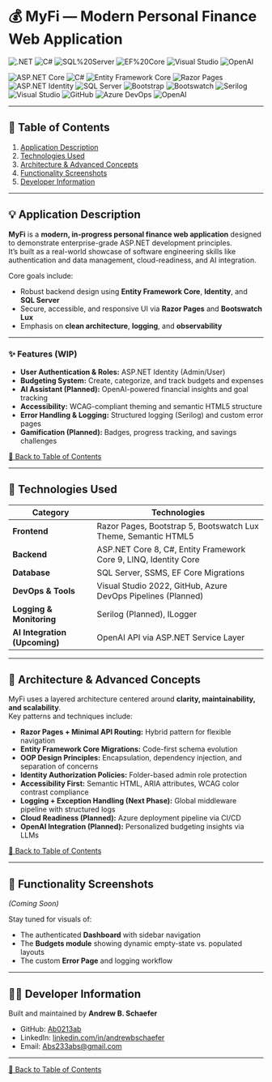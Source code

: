# 💰 MyFi — Modern Personal Finance Web Application

![.NET](https://img.shields.io/badge/.NET%208.0-512BD4?style=for-the-badge&logo=dotnet&logoColor=white)
![C#](https://img.shields.io/badge/C%23-239120?style=for-the-badge&logo=csharp&logoColor=white)
![SQL%20Server](https://img.shields.io/badge/SQL%20Server-CC2927?style=for-the-badge&logo=microsoftsqlserver&logoColor=white)
![EF%20Core](https://img.shields.io/badge/EF%20Core-5C2D91?style=for-the-badge&logo=entity-framework&logoColor=white)
![Visual Studio](https://img.shields.io/badge/Visual%20Studio-5C2D91?style=for-the-badge&logo=visualstudio&logoColor=white)
![OpenAI](https://img.shields.io/badge/OpenAI-412991?style=for-the-badge&logo=openai&logoColor=white)


![ASP.NET Core](https://img.shields.io/badge/ASP.NET%20Core-512BD4?style=for-the-badge&logo=dotnet&logoColor=white)
![C#](https://img.shields.io/badge/C%23-239120?style=for-the-badge&logo=csharp&logoColor=white)
![Entity Framework Core](https://img.shields.io/badge/Entity%20Framework%20Core-5C2D91?style=for-the-badge&logo=dotnet&logoColor=white)
![Razor Pages](https://img.shields.io/badge/Razor%20Pages-5C2D91?style=for-the-badge&logo=code&logoColor=white)
![ASP.NET Identity](https://img.shields.io/badge/ASP.NET%20Identity-512BD4?style=for-the-badge&logo=lock&logoColor=white)
![SQL Server](https://img.shields.io/badge/SQL%20Server-CC2927?style=for-the-badge&logo=microsoftsqlserver&logoColor=white)
![Bootstrap](https://img.shields.io/badge/Bootstrap-7952B3?style=for-the-badge&logo=bootstrap&logoColor=white)
![Bootswatch](https://img.shields.io/badge/Bootswatch-563D7C?style=for-the-badge&logo=bootstrap&logoColor=white)
![Serilog](https://img.shields.io/badge/Serilog-4E9A06?style=for-the-badge&logo=nuget&logoColor=white)
![Visual Studio](https://img.shields.io/badge/Visual%20Studio-5C2D91?style=for-the-badge&logo=visualstudio&logoColor=white)
![GitHub](https://img.shields.io/badge/GitHub-181717?style=for-the-badge&logo=github&logoColor=white)
![Azure DevOps](https://img.shields.io/badge/Azure%20DevOps-0078D7?style=for-the-badge&logo=azuredevops&logoColor=white)
![OpenAI](https://img.shields.io/badge/OpenAI-412991?style=for-the-badge&logo=openai&logoColor=white)


---

## 📘 Table of Contents
1. [Application Description](#application-description)
2. [Technologies Used](#technologies-used)
3. [Architecture & Advanced Concepts](#architecture--advanced-concepts)
4. [Functionality Screenshots](#functionality-screenshots)
5. [Developer Information](#developer-information)

---

## 💡 Application Description

**MyFi** is a **modern, in-progress personal finance web application** designed to demonstrate enterprise-grade ASP.NET development principles.  
It’s built as a real-world showcase of software engineering skills like authentication and data management, cloud-readiness, and AI integration.  

Core goals include:
- Robust backend design using **Entity Framework Core**, **Identity**, and **SQL Server**  
- Secure, accessible, and responsive UI via **Razor Pages** and **Bootswatch Lux**
- Emphasis on **clean architecture**, **logging**, and **observability**

---

### ✨ Features (WIP)
- **User Authentication & Roles:** ASP.NET Identity (Admin/User)
- **Budgeting System:** Create, categorize, and track budgets and expenses
- **AI Assistant (Planned):** OpenAI-powered financial insights and goal tracking
- **Accessibility:** WCAG-compliant theming and semantic HTML5 structure
- **Error Handling & Logging:** Structured logging (Serilog) and custom error pages
- **Gamification (Planned):** Badges, progress tracking, and savings challenges

[🔼 Back to Table of Contents](#table-of-contents)

---

## 🧰 Technologies Used

| Category | Technologies |
|-----------|---------------|
| **Frontend** | Razor Pages, Bootstrap 5, Bootswatch Lux Theme, Semantic HTML5 |
| **Backend** | ASP.NET Core 8, C#, Entity Framework Core 9, LINQ, Identity Core |
| **Database** | SQL Server, SSMS, EF Core Migrations |
| **DevOps & Tools** | Visual Studio 2022, GitHub, Azure DevOps Pipelines (Planned) |
| **Logging & Monitoring** | Serilog (Planned), ILogger<T> |
| **AI Integration (Upcoming)** | OpenAI API via ASP.NET Service Layer |

---

## 🧱 Architecture & Advanced Concepts

MyFi uses a layered architecture centered around **clarity, maintainability, and scalability**.  
Key patterns and techniques include:

- **Razor Pages + Minimal API Routing:** Hybrid pattern for flexible navigation  
- **Entity Framework Core Migrations:** Code-first schema evolution  
- **OOP Design Principles:** Encapsulation, dependency injection, and separation of concerns  
- **Identity Authorization Policies:** Folder-based admin role protection  
- **Accessibility First:** Semantic HTML, ARIA attributes, WCAG color contrast compliance  
- **Logging + Exception Handling (Next Phase):** Global middleware pipeline with structured logs  
- **Cloud Readiness (Planned):** Azure deployment pipeline via CI/CD  
- **OpenAI Integration (Planned):** Personalized budgeting insights via LLMs  

[🔼 Back to Table of Contents](#table-of-contents)

---

## 📸 Functionality Screenshots
*(Coming Soon)*  

Stay tuned for visuals of:
- The authenticated **Dashboard** with sidebar navigation  
- The **Budgets module** showing dynamic empty-state vs. populated layouts  
- The custom **Error Page** and logging workflow  

---

## 👨‍💻 Developer Information

Built and maintained by **Andrew B. Schaefer**  
- GitHub: [Ab0213ab](https://github.com/Ab0213ab)  
- LinkedIn: [linkedin.com/in/andrewbschaefer](https://www.linkedin.com/in/andrewbschaefer/)  
- Email: [Abs233abs@gmail.com](mailto:Abs233abs@gmail.com)

---

[🔼 Back to Table of Contents](#table-of-contents)

